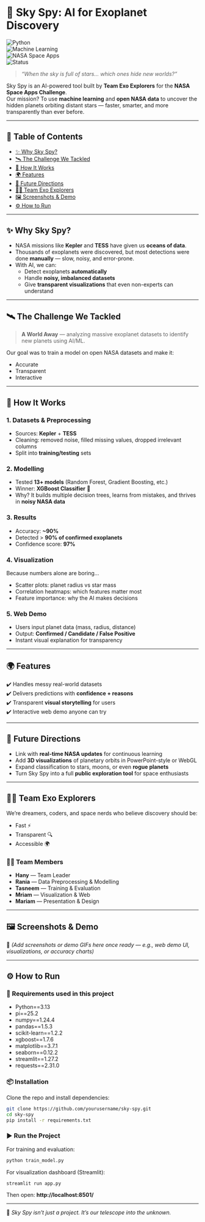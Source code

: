 # 🌌 Sky Spy: AI for Exoplanet Discovery  

![Python](https://img.shields.io/badge/Python-3.9+-blue?logo=python)  
![Machine Learning](https://img.shields.io/badge/Machine%20Learning-XGBoost-orange?logo=scikitlearn)  
![NASA Space Apps](https://img.shields.io/badge/NASA-Space%20Apps%20Challenge-black?logo=nasa)  
![Status](https://img.shields.io/badge/Status-Prototype-green)  

> *“When the sky is full of stars… which ones hide new worlds?”*  

Sky Spy is an AI-powered tool built by **Team Exo Explorers** for the **NASA Space Apps Challenge**.  
Our mission? To use **machine learning** and **open NASA data** to uncover the hidden planets orbiting distant stars — faster, smarter, and more transparently than ever before.  

---

## 📖 Table of Contents  
- [✨ Why Sky Spy?](#-why-sky-spy)  
- [🛰️ The Challenge We Tackled](#️-the-challenge-we-tackled)  
- [🧩 How It Works](#-how-it-works)  
- [🌍 Features](#-features)  
- [🚀 Future Directions](#-future-directions)  
- [👩‍🚀 Team Exo Explorers](#-team-exo-explorers)  
- [🖼️ Screenshots & Demo](#️-screenshots--demo)  
- [⚙️ How to Run](#️-how-to-run)  

---

## ✨ Why Sky Spy?  
- NASA missions like **Kepler** and **TESS** have given us **oceans of data**.  
- Thousands of exoplanets were discovered, but most detections were done **manually** — slow, noisy, and error-prone.  
- With AI, we can:  
  - Detect exoplanets **automatically**  
  - Handle **noisy, imbalanced datasets**  
  - Give **transparent visualizations** that even non-experts can understand  

---

## 🛰️ The Challenge We Tackled  
> **A World Away** — analyzing massive exoplanet datasets to identify new planets using AI/ML.  

Our goal was to train a model on open NASA datasets and make it:  
- Accurate  
- Transparent  
- Interactive  

---

## 🧩 How It Works  

### 1. **Datasets & Preprocessing**  
- Sources: **Kepler** + **TESS**  
- Cleaning: removed noise, filled missing values, dropped irrelevant columns  
- Split into **training/testing** sets  

### 2. **Modelling**  
- Tested **13+ models** (Random Forest, Gradient Boosting, etc.)  
- Winner: **XGBoost Classifier** 🚀  
- Why? It builds multiple decision trees, learns from mistakes, and thrives in **noisy NASA data**  

### 3. **Results**  
- Accuracy: **~90%**  
- Detected > **90% of confirmed exoplanets**  
- Confidence score: **97%**  

### 4. **Visualization**  
Because numbers alone are boring…  
- Scatter plots: planet radius vs star mass  
- Correlation heatmaps: which features matter most  
- Feature importance: why the AI makes decisions  

### 5. **Web Demo**  
- Users input planet data (mass, radius, distance)  
- Output: **Confirmed / Candidate / False Positive**  
- Instant visual explanation for transparency  

---

## 🌍 Features  
✔️ Handles messy real-world datasets  
✔️ Delivers predictions with **confidence + reasons**  
✔️ Transparent **visual storytelling** for users  
✔️ Interactive web demo anyone can try  

---

## 🚀 Future Directions  
- Link with **real-time NASA updates** for continuous learning  
- Add **3D visualizations** of planetary orbits in PowerPoint-style or WebGL  
- Expand classification to stars, moons, or even **rogue planets**  
- Turn Sky Spy into a full **public exploration tool** for space enthusiasts  

---

## 👩‍🚀 Team Exo Explorers  
We’re dreamers, coders, and space nerds who believe discovery should be:  
- Fast ⚡  
- Transparent 🔍  
- Accessible 🌍  

### 👩‍🚀 Team Members  
- **Hany** — Team Leader  
- **Rania** — Data Preprocessing & Modelling  
- **Tasneem** — Training & Evaluation  
- **Mriam** — Visualization & Web  
- **Mariam** — Presentation & Design  

---

## 🖼️ Screenshots & Demo  
📌 *(Add screenshots or demo GIFs here once ready — e.g., web demo UI, visualizations, or accuracy charts)*  

---

## ⚙️ How to Run  

### 🔧 Requirements used in this project 
- Python==3.13
- pi==25.2
- numpy==1.24.4
- pandas==1.5.3
- scikit-learn==1.2.2
- xgboost==1.7.6
- matplotlib==3.7.1
- seaborn==0.12.2
- streamlit==1.27.2
- requests==2.31.0

### 📦 Installation  
Clone the repo and install dependencies:  

```bash
git clone https://github.com/yourusername/sky-spy.git
cd sky-spy
pip install -r requirements.txt
```

### ▶️ Run the Project  
For training and evaluation:  

```bash
python train_model.py
```

For visualization dashboard (Streamlit):  

```bash
streamlit run app.py
```

Then open: **http://localhost:8501/**  

---

🌌 *Sky Spy isn’t just a project. It’s our telescope into the unknown.*  
